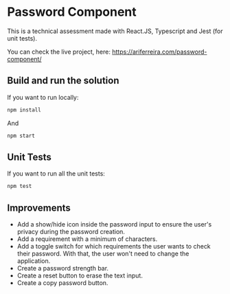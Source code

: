# Password Component

This is a technical assessment made with React.JS, Typescript and Jest (for unit tests).

You can check the live project, here: https://ariferreira.com/password-component/

## Build and run the solution

If you want to run locally: 
```bash
npm install
```
And
```bash
npm start
```

## Unit Tests

If you want to run all the unit tests:
```bash 
npm test
```

## Improvements
-  Add a show/hide icon inside the password input to ensure the user's privacy during the password creation.
- Add a requirement with a minimum of characters.
- Add a toggle switch for which requirements the user wants to check their password. With that, the user won't need to change the application.
- Create a password strength bar.
- Create a reset button to erase the text input.
- Create a copy password button.
